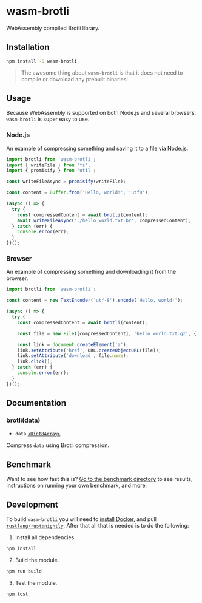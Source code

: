 # wasm-brotli

WebAssembly compiled Brotli library.

## Installation

```bash
npm install -S wasm-brotli
```

> The awesome thing about `wasm-brotli` is that it does not need to compile or
> download any prebuilt binaries!

## Usage

Because WebAssembly is supported on both Node.js and several browsers,
`wasm-brotli` is super easy to use.

### Node.js

An example of compressing something and saving it to a file via Node.js.

```js
import brotli from 'wasm-brotli';
import { writeFile } from 'fs';
import { promisify } from 'util';

const writeFileAsync = promisify(writeFile);

const content = Buffer.from('Hello, world!', 'utf8');

(async () => {
  try {
    const compressedContent = await brotli(content);
    await writeFileAsync('./hello_world.txt.br', compressedContent);
  } catch (err) {
    console.error(err);
  }
})();
```

### Browser

An example of compressing something and downloading it from the browser.

```js
import brotli from 'wasm-brotli';

const content = new TextEncoder('utf-8').encode('Hello, world!');

(async () => {
  try {
    const compressedContent = await brotli(content);

    const file = new File([compressedContent], 'hello_world.txt.gz', { type: 'application/brotli' });

    const link = document.createElement('a');
    link.setAttribute('href', URL.createObjectURL(file));
    link.setAttribute('download', file.name);
    link.click();
  } catch (err) {
    console.error(err);
  }
})();
```

## Documentation

### brotli(data)

*   `data` [`<Uint8Array>`][mdn uint8array]

Compress `data` using Brotli compression.

[mdn uint8array]: https://developer.mozilla.org/en-US/docs/Web/JavaScript/Reference/Global_Objects/Uint8Array

## Benchmark

Want to see how fast this is? [Go to the benchmark directory][benchmark] to see
results, instructions on running your own benchmark, and more.

[benchmark]: https://github.com/dfrankland/wasm-brotli/tree/master/benchmark

## Development

To build `wasm-brotli` you will need to [install Docker][docker install], and
pull [`rustlang/rust:nightly`][rust nightly]. After that all that is needed is
to do the following:

1.  Install all dependencies.

```bash
npm install
```

2.  Build the module.

```bash
npm run build
```

3.  Test the module.

```bash
npm test
```

[docker install]: https://docs.docker.com/engine/installation/
[rust nightly]: https://hub.docker.com/r/rustlang/rust/
